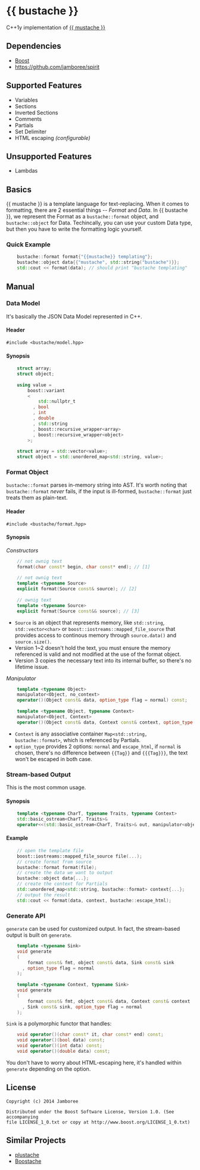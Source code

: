 {{ bustache }}
========

C++1y implementation of [{{ mustache }}](http://mustache.github.io/)

## Dependencies
* [Boost](http://www.boost.org/)
* https://github.com/jamboree/spirit

## Supported Features
* Variables
* Sections
* Inverted Sections
* Comments
* Partials
* Set Delimiter
* HTML escaping *(configurable)*

## Unsupported Features
* Lambdas

## Basics
{{ mustache }} is a template language for text-replacing.
When it comes to formatting, there are 2 essential things -- *Format* and *Data*.
In {{ bustache }}, we represent the Format as a `bustache::format` object, and `bustache::object` for Data.
Techincally, you can use your custom Data type, but then you have to write the formatting logic yourself.

### Quick Example
```c++
    bustache::format format{"{{mustache}} templating"};
    bustache::object data{{"mustache", std::string("bustache")}};
    std::cout << format(data); // should print "bustache templating"
```

## Manual

### Data Model
It's basically the JSON Data Model represented in C++. 

#### Header
`#include <bustache/model.hpp>`

#### Synopsis
```c++
    struct array;
    struct object;
    
    using value =
        boost::variant
        <
            std::nullptr_t
          , bool
          , int
          , double
          , std::string
          , boost::recursive_wrapper<array>
          , boost::recursive_wrapper<object>
        >;
    
    struct array = std::vector<value>;
    struct object = std::unordered_map<std::string, value>;
```
### Format Object
`bustache::format` parses in-memory string into AST.
It's worth noting that `bustache::format` *never* fails, if the input is ill-formed, `bustache::format` just treats them as plain-text.

#### Header
`#include <bustache/format.hpp>`

#### Synopsis
*Constructors*
```c++
    // not ownig text
    format(char const* begin, char const* end); // [1]
    
    // not ownig text
    template <typename Source>
    explicit format(Source const& source); // [2]
    
    // ownig text
    template <typename Source>
    explicit format(Source const&& source); // [3]
```
* `Source` is an object that represents memory, like `std::string`, `std::vector<char>` or `boost::iostreams::mapped_file_source` that provides access to continous memory through `source.data()` and `source.size()`.
* Version 1~2 doesn't hold the text, you must ensure the memory referenced is valid and not modified at the use of the format object.
* Version 3 copies the necessary text into its internal buffer, so there's no lifetime issue.

*Manipulator*
```c++
    template <typename Object>
    manipulator<Object, no_context>
    operator()(Object const& data, option_type flag = normal) const;
    
    template <typename Object, typename Context>
    manipulator<Object, Context>
    operator()(Object const& data, Context const& context, option_type flag = normal) const;
```
* `Context` is any associative container `Map<std::string, bustache::format>`, which is referenced by Partials.
* `option_type` provides 2 options: `normal` and `escape_html`, if `normal` is chosen, there's no difference between `{{Tag}}` and `{{{Tag}}}`, the text won't be escaped in both case.

### Stream-based Output
This is the most common usage.

#### Synopsis
```c++
    template <typename CharT, typename Traits, typename Context>
    std::basic_ostream<CharT, Traits>&
    operator<<(std::basic_ostream<CharT, Traits>& out, manipulator<object, Context> const& manip);
```
#### Example
```c++
    // open the template file 
    boost::iostreams::mapped_file_source file(...);
    // create format from source
    bustache::format format(file);
    // create the data we want to output
    bustache::object data{...};
    // create the context for Partials
    std::unordered_map<std::string, bustache::format> context{...};
    // output the result
    std::cout << format(data, context, bustache::escape_html);
```

### Generate API
`generate` can be used for customized output.
In fact, the stream-based output is built on `generate`.

```c++
    template <typename Sink>
    void generate
    (
        format const& fmt, object const& data, Sink const& sink
      , option_type flag = normal
    );
    
    template <typename Context, typename Sink>
    void generate
    (
        format const& fmt, object const& data, Context const& context
      , Sink const& sink, option_type flag = normal
    );
```
`Sink` is a polymorphic functor that handles:
```c++
    void operator()(char const* it, char const* end) const;
    void operator()(bool data) const;
    void operator()(int data) const;
    void operator()(double data) const;
```
You don't have to worry about HTML-escaping here, it's handled within `generate` depending on the option.

## License

    Copyright (c) 2014 Jamboree

    Distributed under the Boost Software License, Version 1.0. (See accompanying
    file LICENSE_1_0.txt or copy at http://www.boost.org/LICENSE_1_0.txt)
    
## Similar Projects
* [plustache](https://github.com/mrtazz/plustache)
* [Boostache](https://github.com/JeffGarland/liaw2014)
